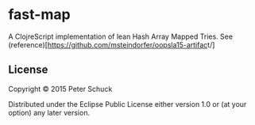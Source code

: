 # fast-map

A ClojreScript implementation of lean Hash Array Mapped Tries. See (reference)[https://github.com/msteindorfer/oopsla15-artifac<F4>t/]

## License

Copyright © 2015 Peter Schuck

Distributed under the Eclipse Public License either version 1.0 or (at
your option) any later version.
